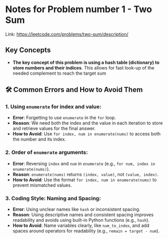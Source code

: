 # Notes for Problem number 1 - Two Sum

Link: https://leetcode.com/problems/two-sum/description/

## Key Concepts
- **The key concept of this problem is using a hash table (dictionary) to store numbers and their indices**. This allows for fast look-up of the needed complement to reach the target sum

## 🛠️ Common Errors and How to Avoid Them

### 1. Using `enumerate` for index and value:
- **Error**: Forgetting to use `enumerate` in the `for` loop.
- **Reason**: We need both the index and the value in each iteration to store and retrieve values for the final answer.
- **How to Avoid**: Use `for index, num in enumerate(nums)` to access both the number and its index.

### 2. Order of `enumerate` arguments:
- **Error**: Reversing `index` and `num` in `enumerate` (e.g., `for num, index in enumerate(nums)`).
- **Reason**: `enumerate(nums)` returns `(index, value)`, not `(value, index)`.
- **How to Avoid**: Use the format `for index, num in enumerate(nums)` to prevent mismatched values.

### 3. Coding Style: Naming and Spacing:
- **Error**: Using unclear names like `hash` or inconsistent spacing.
- **Reason**: Using descriptive names and consistent spacing improves readability and avoids using built-in Python functions (e.g., `hash`).
- **How to Avoid**: Name variables clearly, like `num_to_index`, and add spaces around operators for readability (e.g., `remain = target - num`).
